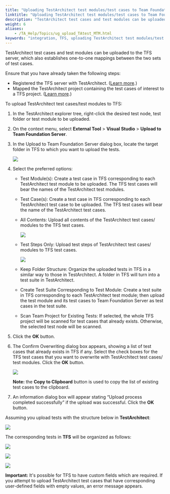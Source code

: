 ```yaml
--- 
title: "Uploading TestArchitect test modules/test cases to Team Foundation Server"
linktitle: "Uploading TestArchitect test modules/test cases to Team Foundation Server"
description: "TestArchitect test cases and test modules can be uploaded to the TFS server, which also establishes one-to-one mappings between the two sets of test cases."
weight: 6
aliases: 
    - /TA_Help/Topics/ug_upload_TAtest_MTM.html
keywords: "integration, TFS, uploading TestArchitect test modules/test cases, uploading TestArchitect test modules/test cases, Team Foundation Server, uploading TestArchitect test modules/test cases"
---
```


TestArchitect test cases and test modules can be uploaded to the TFS server, which also establishes one-to-one mappings between the two sets of test cases.

Ensure that you have already taken the following steps:

-   Registered the TFS server with TestArchitect. \([Learn more](/TA_Help/Topics/Integration_MTM_connecting_TFS.html).\)
-   Mapped the TestArchitect project containing the test cases of interest to a TFS project. \([Learn more](/TA_Help/Topics/Integration_MTM_map_proj.html).\)

To upload TestArchitect test cases/test modules to TFS:

1.  In the TestArchitect explorer tree, right-click the desired test node, test folder or test module to be uploaded.

2.  On the context menu, select **External Tool** \> **Visual Studio** \> **Upload to Team Foundation Server**.

3.  In the Upload to Team Foundation Server dialog box, locate the target folder in TFS to which you want to upload the tests.

    ![](/images/TA_Help/Images/TFS_upload.png)

4.  Select the preferred options:

    -   Test Module\(s\): Create a test case in TFS corresponding to each TestArchitect test module to be uploaded. The TFS test cases will bear the names of the TestArchitect test modules.
    -   Test Case\(s\): Create a test case in TFS corresponding to each TestArchitect test case to be uploaded. The TFS test cases will bear the name of the TestArchitect test cases.
    -   All Contents: Upload all contents of the TestArchitect test cases/ modules to the TFS test cases.

        ![](/images/TA_Help/Images/TFS_upload_all_contents.png)

    -   Test Steps Only: Upload test steps of TestArchitect test cases/ modules to TFS test cases.

        ![](/images/TA_Help/Images/TFS_upload_test_steps.png)

    -   Keep Folder Structure: Organize the uploaded tests in TFS in a similar way to those in TestArchitect. A folder in TFS will turn into a test suite in TestArchitect.
    -   Create Test Suite Corresponding to Test Module: Create a test suite in TFS corresponding to each TestArchitect test module; then upload the test module and its test cases to Team Foundation Server as test cases in the test suite.
    -   Scan Team Project for Existing Tests: If selected, the whole TFS project will be scanned for test cases that already exists. Otherwise, the selected test node will be scanned.
5.  Click the **OK** button.

6.  The Confirm Overwriting dialog box appears, showing a list of test cases that already exists in TFS if any. Select the check boxes for the TFS test cases that you want to overwrite with TestArchitect test cases/ test modules. Click the **OK** button.

    ![](/images/TA_Help/Images/TFS_upload_overwrite_dlg.png)

    **Note:** the **Copy to Clipboard** button is used to copy the list of existing test cases to the clipboard.

7.  An information dialog box will appear stating “Upload process completed successfully” if the upload was successful. Click the **OK** button.


Assuming you upload tests with the structure below in **TestArchitect**:

![](/images/TA_Help/Images/TFS_upload_TA_tests_illustration.png)

The corresponding tests in **TFS** will be organized as follows:

![](/images/TA_Help/Images/TFS_upload_TM_illustration.png)

![](/images/TA_Help/Images/TFS_upload_TC_illustration.png)

![](/images/TA_Help/Images/TFS_upload_TM_TC_illustration.png)

**Important:** It's possible for TFS to have custom fields which are required. If you attempt to upload TestArchitect test cases that have corresponding user-defined fields with empty values, an error message appears.



